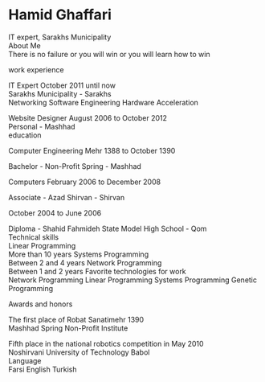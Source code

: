 # Hamid Ghaffari


IT expert, Sarakhs Municipality <br /> 
About Me <br /> 
There is no failure or you will win or you will learn how to win <br /> 

work experience <br /> 

IT Expert October 2011 until now <br /> 
Sarakhs Municipality - Sarakhs <br /> 
Networking Software Engineering Hardware Acceleration <br /> 

Website Designer August 2006 to October 2012 <br /> 
Personal - Mashhad <br /> 
education <br /> 

Computer Engineering Mehr 1388 to October 1390 <br /> 

Bachelor - Non-Profit Spring - Mashhad <br /> 

Computers February 2006 to December 2008 <br /> 

Associate - Azad Shirvan - Shirvan  <br /> 

October 2004 to June 2006 <br /> 

Diploma - Shahid Fahmideh State Model High School - Qom <br /> 
Technical skills <br /> 
Linear Programming <br /> 
More than 10 years 
Systems Programming <br /> 
Between 2 and 4 years
Network Programming <br /> 
Between 1 and 2 years
Favorite technologies for work <br /> 
Network Programming Linear Programming Systems Programming Genetic Programming

Awards and honors <br /> 

The first place of Robat Sanatimehr 1390 <br /> 
Mashhad Spring Non-Profit Institute <br /> 

Fifth place in the national robotics competition in May 2010 <br /> 
Noshirvani University of Technology Babol <br /> 
Language <br /> 
Farsi
English
Turkish
